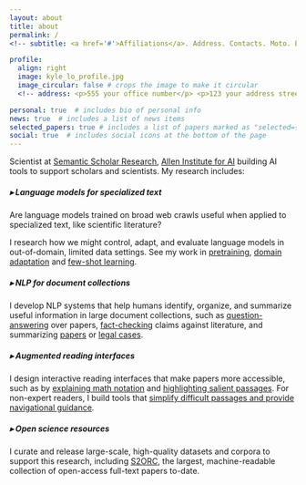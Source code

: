 ```yaml
---
layout: about
title: about
permalink: /
<!-- subtitle: <a href='#'>Affiliations</a>. Address. Contacts. Moto. Etc. -->

profile:
  align: right
  image: kyle_lo_profile.jpg
  image_circular: false # crops the image to make it circular
  <!-- address: <p>555 your office number</p> <p>123 your address street</p> <p>Your City, State 12345</p> -->

personal: true  # includes bio of personal info
news: true  # includes a list of news items
selected_papers: true # includes a list of papers marked as "selected={true}"
social: true  # includes social icons at the bottom of the page
---
```


Scientist at [Semantic Scholar Research](https://www.semanticscholar.org/research/research-team), [Allen Institute for AI](https://allenai.org/) building AI tools to support scholars and scientists. My research includes:


##### ▸ Language models for specialized text

Are language models trained on broad web crawls useful when applied to specialized text, like scientific literature?  

I research how we might control, adapt, and evaluate language models in out-of-domain, limited data settings. See my work in [pretraining](https://aclanthology.org/D19-1371), [domain adaptation](https://aclanthology.org/2020.acl-main.740/) and [few-shot learning](https://openreview.net/forum?id=_WnGcwXLYOE).  



##### ▸ NLP for document collections

I develop NLP systems that help humans identify, organize, and summarize useful information in large document collections, such as [question-answering](https://aclanthology.org/2021.naacl-main.365/) over papers, [fact-checking](https://aclanthology.org/2020.emnlp-main.609/) claims against literature, and summarizing [papers](https://aclanthology.org/2020.findings-emnlp.428) or [legal cases](https://openreview.net/forum?id=z1d8fUiS8Cr).


##### ▸ Augmented reading interfaces

<!-- Reading papers is hard, even for experienced researchers. Can we make them more accessible by automatically transforming papers into dynamic web documents with helpful interactive features? --> 

I design interactive reading interfaces that make papers more accessible, such as by [explaining math notation](https://dl.acm.org/doi/10.1145/3411764.3445648) and [highlighting salient passages](https://arxiv.org/abs/2205.04561). For non-expert readers, I build tools that [simplify difficult passages and provide navigational guidance](https://arxiv.org/abs/2203.00130).  


##### ▸ Open science resources

I curate and release large-scale, high-quality datasets and corpora to support this research, including [S2ORC](https://aclanthology.org/2020.acl-main.447), the largest, machine-readable collection of open-access full-text papers to-date.


<!-- I've also worked as a statistician / data scientist in Seattle and an applied probability researcher at [Academia Sinica](https://www.sinica.edu.tw/en) in Taiwan.  I graduated in 2015 with an MS in [Statistics from the University of Washington](https://www.stat.washington.edu/). -->

<!--  Write your biography here. Tell the world about yourself. Link to your favorite [subreddit](http://reddit.com). You can put a picture in, too. The code is already in, just name your picture `prof_pic.jpg` and put it in the `img/` folder. Put your address / P.O. box / other info right below your picture. You can also disable any these elements by editing `profile` property of the YAML header of your `_pages/about.md`. Edit `_bibliography/papers.bib` and Jekyll will render your [publications page](/al-folio/publications/) automatically. Link to your social media connections, too. This theme is set up to use [Font Awesome icons](http://fortawesome.github.io/Font-Awesome/) and [Academicons](https://jpswalsh.github.io/academicons/), like the ones below. Add your Facebook, Twitter, LinkedIn, Google Scholar, or just disable all of them. -->
